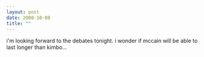 ```yaml
---
layout: post
date: 2008-10-08
title: ""
---
```

i'm looking forward to the debates tonight. i wonder if mccain will be able to last longer than kimbo...